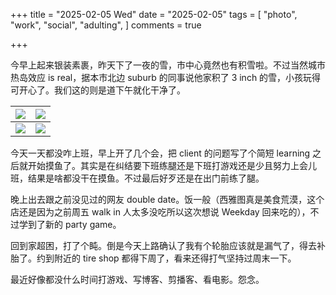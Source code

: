 +++
title = "2025-02-05 Wed"
date = "2025-02-05"
tags = [
    "photo",
    "work",
    "social",
    "adulting",
]
comments = true

+++

今早上起来银装素裹，昨天下了一夜的雪，市中心竟然也有积雪啦。不过当然城市热岛效应 is real，据本市北边 suburb 的同事说他家积了 3 inch 的雪，小孩玩得可开心了。我们这的则是道下午就化干净了。

| ![](https://media.douchi.space/douchi/media_attachments/files/113/953/572/136/438/226/original/7606fa2543ef8161.jpg) | ![](https://media.douchi.space/douchi/media_attachments/files/113/953/572/170/183/307/original/d1a47df4f7df6ef7.jpg)|
| - | - |
|![](https://media.douchi.space/douchi/media_attachments/files/113/953/572/170/358/765/original/0669862bb63b7566.jpg) | ![](https://media.douchi.space/douchi/media_attachments/files/113/953/572/089/756/719/original/038892fa0c58c5ad.jpg) |

今天一天都没咋上班，早上开了几个会，把 client 的问题写了个简短 learning 之后就开始摸鱼了。其实是在纠结要下班练腿还是下班打游戏还是少且努力上会儿班，结果是啥都没干在摸鱼。不过最后好歹还是在出门前练了腿。

晚上出去跟之前没见过的网友 double date。饭一般（西雅图真是美食荒漠，这个店还是因为之前周五 walk in 人太多没吃所以这次想说 Weekday 回来吃的），不过学到了新的 party game。

回到家超困，打了个盹。倒是今天上路确认了我有个轮胎应该就是漏气了，得去补胎了。约到附近的 tire shop 都得下周了，看来还得打气坚持过周末一下。

最近好像都没什么时间打游戏、写博客、剪播客、看电影。怨念。
